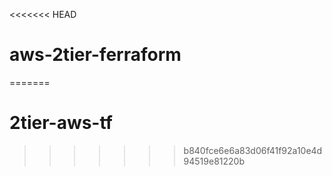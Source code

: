 <<<<<<< HEAD
# aws-2tier-ferraform
=======
# 2tier-aws-tf
>>>>>>> b840fce6e6a83d06f41f92a10e4d94519e81220b

